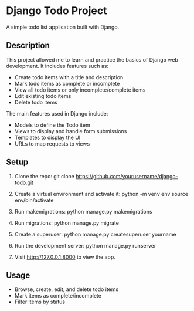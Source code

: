 # Django Todo Project

A simple todo list application built with Django.

## Description

This project allowed me to learn and practice the basics of Django web development. It includes features such as:

- Create todo items with a title and description
- Mark todo items as complete or incomplete
- View all todo items or only incomplete/complete items
- Edit existing todo items
- Delete todo items

The main features used in Django include:

- Models to define the Todo item
- Views to display and handle form submissions
- Templates to display the UI
- URLs to map requests to views

## Setup

1. Clone the repo:
git clone https://github.com/yourusername/django-todo.git


2. Create a virtual environment and activate it:
python -m venv env
source env/bin/activate


3. Run makemigrations:
python manage.py makemigrations


4. Run migrations:
python manage.py migrate


5. Create a superuser:
python manage.py createsuperuser yourname


6. Run the development server:
python manage.py runserver


7. Visit http://127.0.0.1:8000 to view the app.

## Usage

- Browse, create, edit, and delete todo items
- Mark items as complete/incomplete
- Filter items by status
